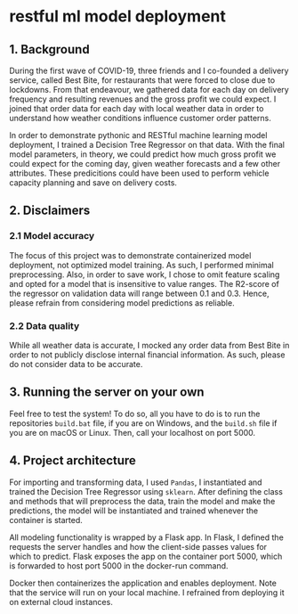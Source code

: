 # restful ml model deployment

## 1. Background
During the first wave of COVID-19, three friends and I co-founded a delivery service, called Best Bite, for restaurants that were forced to close due to lockdowns. From that endeavour, we gathered data for each day on delivery frequency and resulting revenues and the gross profit we could expect. I joined that order data for each day with local weather data in order to understand how weather conditions influence customer order patterns. 

In order to demonstrate pythonic and RESTful machine learning model deployment, I trained a Decision Tree Regressor on that data. With the final model parameters, in theory, we could predict how much gross profit we could expect for the coming day, given weather forecasts and a few other attributes. These predicitions could have been used to perform vehicle capacity planning and save on delivery costs.

## 2. Disclaimers
### 2.1 Model accuracy
The focus of this project was to demonstrate containerized model deployment, not optimized model training. As such, I performed minimal preprocessing. Also, in order to save work, I chose to omit feature scaling and opted for a model that is insensitive to value ranges. The R2-score of the regressor on validation data will range between 0.1 and 0.3. Hence, please refrain from considering model predictions as reliable.

### 2.2 Data quality
While all weather data is accurate, I mocked any order data from Best Bite in order to not publicly disclose internal financial information. As such, please do not consider data to be accurate.

## 3. Running the server on your own
Feel free to test the system! To do so, all you have to do is to run the repositories ```build.bat``` file, if you are on Windows, and the ```build.sh``` file if you are on macOS or Linux. Then, call your localhost on port 5000.

## 4. Project architecture
For importing and transforming data, I used ```Pandas```, I instantiated and trained the Decision Tree Regressor using ```sklearn```. After defining the class and methods that will preprocess the data, train the model and make the predictions, the model will be instantiated and trained whenever the container is started. 

All modeling functionality is wrapped by a Flask app. In Flask, I defined the requests the server handles and how the client-side passes values for which to predict. Flask exposes the app on the container port 5000, which is forwarded to host port 5000 in the docker-run command. 

Docker then containerizes the application and enables deployment. Note that the service will run on your local machine. I refrained from deploying it on external cloud instances.



